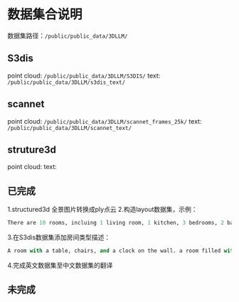# 数据集合说明
数据集路径：`/public/public_data/3DLLM/`
## S3dis
point cloud: `/public/public_data/3DLLM/S3DIS/`
text: `/public/public_data/3DLLM/s3dis_text/`
## scannet
point cloud: `/public/public_data/3DLLM/scannet_frames_25k/`
text: `/public/public_data/3DLLM/scannet_text/`
## struture3d
point cloud:
text:
## 已完成
1.structured3d 全景图片转换成ply点云
2.构造layout数据集，示例：
```python
There are 10 rooms, incluing 1 living room, 1 kitchen, 3 bedrooms, 2 bathrooms, 1 balcony, 1 undefined room, and there are 8 doors,and there are 10 windows,bedroom and living room have contections.living room has contections to the outside.living room and bedroom have contections.bedroom and living room have contections.living room and bathroom have contections.balcony and living room have contections.living room and kitchen have contections.bedroom and bathroom have contections.living room and balcony have contections.living room has 1 window, kitchen has 2 windows, bedroom has 3 windows, bathroom has 2 windows, balcony has 1 window, undefined has 1 window, 
```
3.在S3dis数据集添加房间类型描述：
```python
A room with a table, chairs, and a clock on the wall. a room filled with desks and chairs with books on them. a classroom with a desk with a computer and chairs. a row of chairs sitting in front of a window. a white wall with a picture of a man on it. **this is a conferenceRoom**.
```

4.完成英文数据集至中文数据集的翻译

## 未完成
